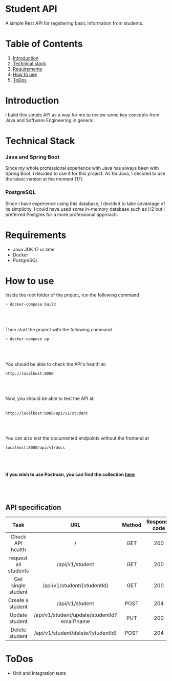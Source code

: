 # Student API

A simple Rest API for registering basic information from students.


# Table of Contents
1. [Introduction](#Introduction)
2. [Technical stack](#Technical-stack)
3. [Requirements](#Requirements)
4. [How to use](#How-to-use)
5. [ToDos](#ToDos)

# Introduction
I build this simple API as a way for me to review some key concepts from Java and Software Engineering in general. 

# Technical Stack

### Java and Spring Boot
Since my whole professional experience with Java has always been with Spring Boot, I decided to use it for this project.
As for Java, I decided to use the latest version at the moment (17).

### PostgreSQL
Since I have experience using this database, I decided to take advantage of its simplicity. 
I could have used some in-memory database such as H2 but I preferred Postgres for a more professional approach.


# Requirements
- Java JDK 17 or later
- Docker
- PostgreSQL

# How to use
Inside the root folder of the project, run the following command

```sh
> docker-compose build
```
<br>
<br>

Then start the project with the following command

```sh
> docker-compose up
```
<br>
<br>

You should be able to check the API's health at:

```
http://localhost:8080
```
<br>
<br>

Now, you should be able to test the API at:
<br>
<br>

```
http://localhost:8080/api/v1/student
```
<br>
<br>

You can also test the documented endpoints without the frontend at
```
localhost:8080/api/v1/docs
```
<br>
<br>

#### If you wish to use Postman, you can find the collection [here](https://github.com/exequielmoneva/java-student-api/tree/master/postman-collections)
<br>
<br>

## API specification

|         Task         |                     URL                     | Method | Response code |       Response       |
|:--------------------:|:-------------------------------------------:|:------:|:-------------:|:--------------------:|
|   Check API health   |                      /                      |  GET   |      200      |      API is up!      |
| request all students |               /api/v1/student               |  GET   |      200      | List of all students |
|  Get single student  |         /api/v1/student/{studentId}         |  GET   |      200      |       Student        |
|   Create a student   |               /api/v1/student               |  POST  |      204      |   Created student    |
|    Update student    | /api/v1/student/update/studentId?email?name |  PUT   |      200      |   Updated student    |
|    Delete student    |     /api/v1/student/delete/{studentId}      |  POST  |      204      |   Student deleted    |

# ToDos
- Unit and integration tests